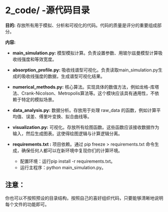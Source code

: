 # 2_code/ -源代码目录

**目的:** 存放所有用于模拟、分析和可视化的代码。代码的质量是评分的重要组成部分。

**内容:**
- **main_simulation.py:** 模型模拟计算。负责设置参数、用玻尔兹曼模型计算吸收线强度和等效宽度。
- **absorption_profile.py:** 吸收线谱型可视化。负责读取main_simulation.py生成的吸收线强度的数据，生成谱型可视化结果。
- **numerical_methods.py:** 核心算法。实现具体的数值方法，例如龙格-库塔法、Crank-Nicolson、Metropolis算法等。这个模块应该具有通用性，不依赖于特定的模拟场景。
- **data_analysis.py:** 数据分析。存放用于处理 raw_data 的函数，例如计算平均值、误差、傅里叶变换、拟合曲线等。
- **visualization.py:** 可视化。存放所有绘图函数。这些函数应该接收数据作为输入，然后生成图表。这使得绘图逻辑与计算逻辑分离。
- **requirements.txt :** 项目依赖。通过 pip freeze > requirements.txt 命令生成，确保任何人都可以在新环境中复现你们的计算环境。

  - 配置环境：运行pip install -r requirements.txt。
  - 运行主程序：python main_simulation.py。


## 注意：
你也可以不按照预设的目录结构，按照自己的喜好组织代码，只要能够清晰地说明每个文件的功能即可。

